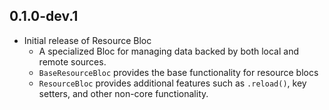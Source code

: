 ## 0.1.0-dev.1

- Initial release of Resource Bloc
  - A specialized Bloc for managing data backed by both local and remote sources.
  - `BaseResourceBloc` provides the base functionality for resource blocs
  - `ResourceBloc` provides additional features such as `.reload()`, key setters, and other non-core functionality.
